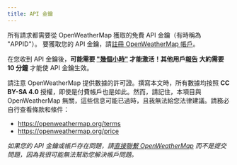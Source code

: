 ```yaml
---
title: API 金鑰
---
```


所有請求都需要從 OpenWeatherMap 獲取的免費 API 金鑰（有時稱為 "APPID"）。
要獲取您的 API 金鑰，請[註冊 OpenWeatherMap 帳戶](https://home.openweathermap.org/users/sign_up)。

在您收到 API 金鑰後，**可能需要 ["幾個小時"](https://openweathermap.org/appid) 才能激活！其他用戶[報告](https://github.com/cmfcmf/OpenWeatherMap-PHP-API/issues/46) 大約需要 10 分鐘** 才能使 API 金鑰生效。

請注意 OpenWeatherMap 提供數據的許可證。撰寫本文時，所有數據均按照 **CC BY-SA 4.0** 授權，即使是付費帳戶也是如此。然而，請記住，本項目與 OpenWeatherMap 無關，這些信息可能已過時，且我無法給您法律建議。請務必自行查看條款和條件：

- https://openweathermap.org/terms
- https://openweathermap.org/price

*如果您的 API 金鑰或帳戶存在問題，請[直接聯繫 OpenWeatherMap](https://openweathermap.force.com/s/contactsupport) 而不是提交問題，因為我很可能無法幫助您解決帳戶問題。*